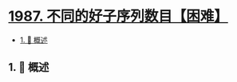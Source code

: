 # [1987. 不同的好子序列数目【困难】](https://github.com/Tdahuyou/TNotes.leetcode/tree/main/notes/1987.%20%E4%B8%8D%E5%90%8C%E7%9A%84%E5%A5%BD%E5%AD%90%E5%BA%8F%E5%88%97%E6%95%B0%E7%9B%AE%E3%80%90%E5%9B%B0%E9%9A%BE%E3%80%91)

<!-- region:toc -->

- [1. 📝 概述](#1--概述)

<!-- endregion:toc -->

## 1. 📝 概述
